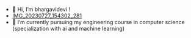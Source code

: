 - 👋 Hi, I’m bhargavidevi !
- [IMG_20230727_154302_281](https://github.com/bhargavidevibathula/bhargavidevibathula/assets/141624094/5c5f6271-dd64-40ba-aa21-727675e4ca9f)
- 🌱 I’m currently pursuing my engineering course in computer science (specialization with ai and machine learning)
<!---
bhargavidevibathula/bhargavidevibathula is a ✨ special ✨ repository because its `README.md` (this file) appears on your GitHub profile.
You can click the Preview link to take a look at your changes.
--->
